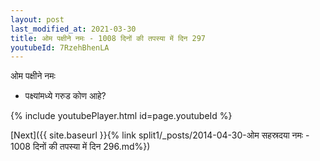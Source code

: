```yaml
---
layout: post
last_modified_at: 2021-03-30
title: ओम पक्षीने नमः - 1008 दिनों की तपस्या में दिन 297
youtubeId: 7RzehBhenLA
---
```

 
 
 ओम पक्षीने नमः  
 
 -  पक्ष्यांमध्ये गरुड कोण आहे? 
 
  
 
  
 
 
 
 
 
 


{% include youtubePlayer.html id=page.youtubeId %}
 
[Next]({{ site.baseurl }}{% link  split1/_posts/2014-04-30-ओम सहस्रदया नमः - 1008 दिनों की तपस्या में दिन 296.md%})
 
